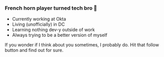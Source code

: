 ### French horn player turned tech bro 🤙

- Currently working at Okta
- Living (unofficially) in DC
- Learning nothing dev-y outside of work
- Always trying to be a better version of myself

If you wonder if I think about you sometimes, I probably do. Hit that follow button and find out for sure.

<!--
**rhondakremer/rhondakremer** is a ✨ _special_ ✨ repository because its `README.md` (this file) appears on your GitHub profile.

Here are some ideas to get you started:

- 🔭 I’m currently working on ...
- 🌱 I’m currently learning ...
- 👯 I’m looking to collaborate on ...
- 🤔 I’m looking for help with ...
- 💬 Ask me about ...
- 📫 How to reach me: ...
- 😄 Pronouns: ...
- ⚡ Fun fact: ...
-->
